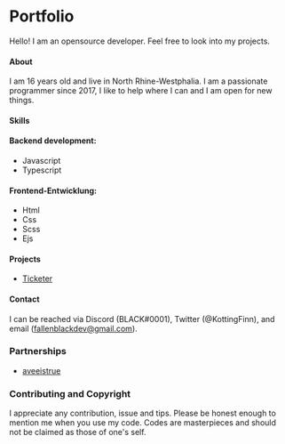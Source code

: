 # Portfolio
Hello! I am an opensource developer. Feel free to look into my projects.

#### About
I am 16 years old and live in North Rhine-Westphalia. I am a passionate programmer since 2017, I like to help where I can and I am open for new things.

#### Skills
#### Backend development:
- Javascript
- Typescript

#### Frontend-Entwicklung:
- Html
- Css
- Scss
- Ejs

#### Projects
- [Ticketer](https://github.com/fallenblackdev/Ticketer)

#### Contact
I can be reached via Discord (BLACK#0001), Twitter (@KottingFinn), and email (fallenblackdev@gmail.com).

### Partnerships
- [aveeistrue](https://github.com/aveeitstrue)

### Contributing and Copyright
I appreciate any contribution, issue and tips. Please be honest enough to mention me when you use my code. Codes are masterpieces and should not be claimed as those of one's self.
